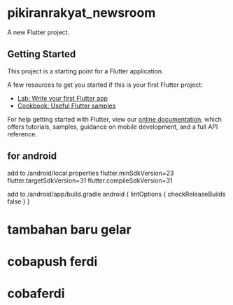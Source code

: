 # pikiranrakyat_newsroom

A new Flutter project.

## Getting Started

This project is a starting point for a Flutter application.

A few resources to get you started if this is your first Flutter project:

- [Lab: Write your first Flutter app](https://flutter.dev/docs/get-started/codelab)
- [Cookbook: Useful Flutter samples](https://flutter.dev/docs/cookbook)

For help getting started with Flutter, view our
[online documentation](https://flutter.dev/docs), which offers tutorials,
samples, guidance on mobile development, and a full API reference.

## for android

add to /android/local.properties
flutter.minSdkVersion=23
flutter.targetSdkVersion=31
flutter.compileSdkVersion=31

add to /android/app/build.gradle
android {
    lintOptions {
        checkReleaseBuilds false
    }
}

# tambahan baru gelar

# cobapush ferdi
# cobaferdi